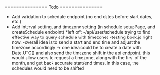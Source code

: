 =============== Todo ===============

- Add validation to schedule endpoint (no end dates before start dates, etc.)
- Add interval setting, and timezone setting (in schedule setupPage, and createSchedule endpoint)
  \*left off:
 -/api/user/schedule trying to find effective way to query schedule with timezones
 -testing book.js right now.
 -overall idea is to send a start and end time and adjust the timezone accordingly
  -> one idea could be to create a date with Date.UTC() and also send the timezone shift in the api endpoint. this would allow users to request a timezone, along with the first of the month, and get back accurate start/end times. In this case, the schedules would need to be shifted 